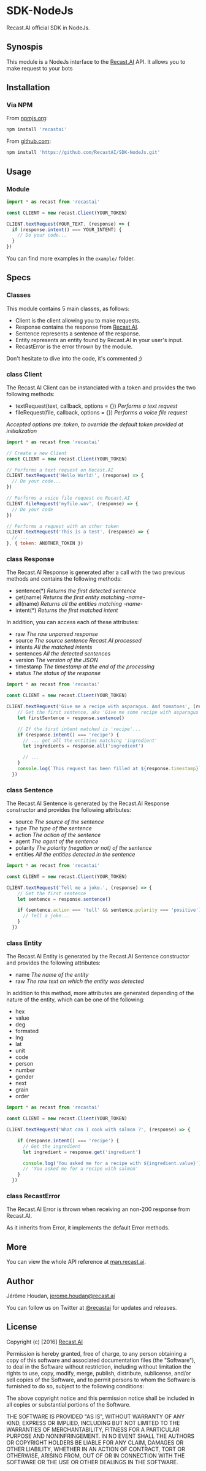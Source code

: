 # SDK-NodeJs

Recast.AI official SDK in NodeJs.

## Synospis

This module is a NodeJs interface to the [Recast.AI](https://recast.ai) API. It allows you to make request to your bots

## Installation

### Via NPM

From [npmjs.org](https://npmjs.com/):

```bash
npm install 'recastai'
```

From [github.com](https://github.com/):

```bash
npm install 'https://github.com/RecastAI/SDK-NodeJs.git'
```

## Usage

### Module

```javascript
import * as recast from 'recastai'

const CLIENT = new recast.Client(YOUR_TOKEN)

CLIENT.textRequest(YOUR_TEXT, (response) => {
  if (response.intent() === YOUR_INTENT) {
    // Do your code...
  }
})
```

You can find more examples in the `example/` folder.

## Specs

### Classes

This module contains 5 main classes, as follows:

* Client is the client allowing you to make requests.
* Response contains the response from [Recast.AI](https://recast.ai).
* Sentence represents a sentence of the response.
* Entity represents an entity found by Recast.AI in your user's input.
* RecastError is the error thrown by the module.

Don't hesitate to dive into the code, it's commented ;)

### class Client

The Recast.AI Client can be instanciated with a token and provides the two following methods:

* textRequest(text, callback, options = {}) *Performs a text request*
* fileRequest(file, callback, options = {}) *Performs a voice file request*

*Accepted options are :token, to override the default token provided at initialization*

```javascript
import * as recast from 'recastai'

// Create a new Client
const CLIENT = new recast.Client(YOUR_TOKEN)

// Performs a text request on Recast.AI
CLIENT.textRequest('Hello World!', (response) => {
  // Do your code...
})

// Performs a voice file request on Recast.AI
CLIENT.fileRequest('myfile.wav', (response) => {
  // Do your code
})

// Performs a request with an other token
CLIENT.textRequest('This is a test', (response) => {
  // ...
}, { token: ANOTHER_TOKEN })
```

### class Response

The Recast.AI Response is generated after a call with the two previous methods and contains the following methods:
* sentence(\*)  *Returns the first detected sentence*
* get(name)     *Returns the first entity matching -name-*
* all(name)     *Returns all the entities matching -name-*
* intent(\*)    *Returns the first matched intent*

In addition, you can access each of these attributes:
* raw *The raw unparsed response*
* source *The source sentence Recast.AI processed*
* intents *All the matched intents*
* sentences *All the detected sentences*
* version *The version of the JSON*
* timestamp *The timestamp at the end of the processing*
* status *The status of the response*

```javascript
import * as recast from 'recastai'

const CLIENT = new recast.Client(YOUR_TOKEN)

CLIENT.textRequest('Give me a recipe with asparagus. And tomatoes', (response) => {
    // Get the first sentence, aka 'Give me some recipe with asparagus'
    let firstSentence = response.sentence()

    // If the first intent matched is 'recipe'...
    if (response.intent() === 'recipe') {
      // ... get all the entities matching 'ingredient'
      let ingredients = response.all('ingredient')

      // ...
    }
    console.log(`This request has been filled at ${response.timestamp}`)
  })
```

### class Sentence

The Recast.AI Sentence is generated by the Recast.AI Response constructor and provides the following attributes:

* source *The source of the sentence*
* type *The type of the sentence*
* action *The action of the sentence*
* agent *The agent of the sentence*
* polarity *The polarity (negation or not) of the sentence*
* entities *All the entities detected in the sentence*

```javascript
import * as recast from 'recastai'

const CLIENT = new recast.Client(YOUR_TOKEN)

CLIENT.textRequest('Tell me a joke.', (response) => {
    // Get the first sentence
    let sentence = response.sentence()

    if (sentence.action === 'tell' && sentence.polarity === 'positive') {
      // Tell a joke...
    }
  })
```

### class Entity

The Recast.AI Entity is generated by the Recast.AI Sentence constructor and provides the following attributes:

* name *The name of the entity*
* raw *The raw text on which the entity was detected*

In addition to this method, more attributes are generated depending of the nature of the entity, which can be one of the following:

* hex
* value
* deg
* formated
* lng
* lat
* unit
* code
* person
* number
* gender
* next
* grain
* order

```javascript
import * as recast from 'recastai'

const CLIENT = new recast.Client(YOUR_TOKEN)

CLIENT.textRequest('What can I cook with salmon ?', (response) => {

    if (response.intent() === 'recipe') {
      // Get the ingredient
      let ingredient = response.get('ingredient')

      console.log('You asked me for a recipe with ${ingredient.value}')
      // 'You asked me for a recipe with salmon'
    }
  })
```

### class RecastError

The Recast.AI Error is thrown when receiving an non-200 response from Recast.AI.

As it inherits from Error, it implements the default Error methods.

## More

You can view the whole API reference at [man.recast.ai](https://man.recast.ai).


## Author

Jérôme Houdan, jerome.houdan@recast.ai

You can follow us on Twitter at [@recastai](https://twitter.com/recastai) for updates and releases.

## License

Copyright (c) [2016] [Recast.AI](https://recast.ai)

Permission is hereby granted, free of charge, to any person obtaining a copy
of this software and associated documentation files (the "Software"), to deal
in the Software without restriction, including without limitation the rights
to use, copy, modify, merge, publish, distribute, sublicense, and/or sell
copies of the Software, and to permit persons to whom the Software is
furnished to do so, subject to the following conditions:

The above copyright notice and this permission notice shall be included in all
copies or substantial portions of the Software.

THE SOFTWARE IS PROVIDED "AS IS", WITHOUT WARRANTY OF ANY KIND, EXPRESS OR
IMPLIED, INCLUDING BUT NOT LIMITED TO THE WARRANTIES OF MERCHANTABILITY,
FITNESS FOR A PARTICULAR PURPOSE AND NONINFRINGEMENT. IN NO EVENT SHALL THE
AUTHORS OR COPYRIGHT HOLDERS BE LIABLE FOR ANY CLAIM, DAMAGES OR OTHER
LIABILITY, WHETHER IN AN ACTION OF CONTRACT, TORT OR OTHERWISE, ARISING FROM,
OUT OF OR IN CONNECTION WITH THE SOFTWARE OR THE USE OR OTHER DEALINGS IN THE
SOFTWARE.
